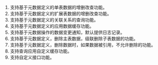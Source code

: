 1. 支持基于元数据定义的单表数据的增删改查功能。
2. 支持基于元数据定义的扩展表数据的增删改查功能。
3. 支持基于元数据定义的关联关系的查询功能。
4. 支持基于元数据定义的应用数据缓存功能。
5. 支持基于元数据操作的数据变更通知，默认提供日志记录。
6. 支持基于元数据定义，删除主表数据，级联删除子表数据的功能。
7. 支持基于元数据定义，删除数据时，如果数据被引用，不允许删除的功能。
8. 支持查询应用自定义缓存功能。
9. 支持自定义接口功能。